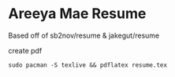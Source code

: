 # Areeya Mae Resume

Based off of sb2nov/resume & jakegut/resume

create pdf

```
sudo pacman -S texlive && pdflatex resume.tex
```

